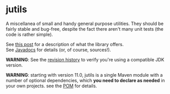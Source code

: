 # jutils

A miscellanea of small and handy general purpose utilities.
They should be fairly stable and bug-free, despite the fact there aren't many unit tests
(the code is rather simple).  

See [this post](http://www.marcobrandizi.info/jutils) for a description of what the library offers.  
See [Javadocs](https://marco-brandizi.github.io/jutils) for details (or, of course, sources!).  

**WARNING**: See the [revision history](revision-history.md) to verify you're using a compatible JDK version.

**WARNING**: starting with version 11.0, jutils is a single Maven module with a number of optional dependencies, 
which **you need to declare as needed** in your own projects. see the [POM](pom.xml) for details.
